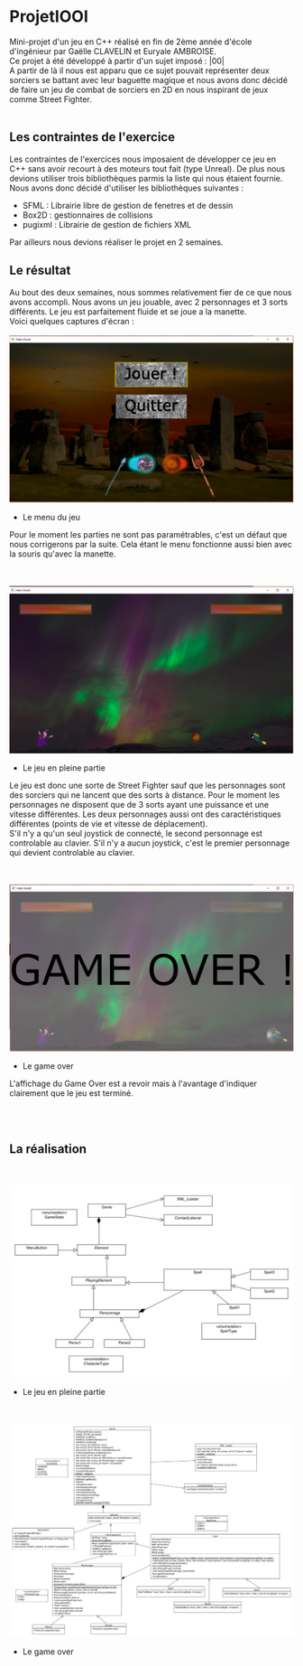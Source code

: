 # ProjetIOOI
Mini-projet d'un jeu en C++ réalisé en fin de 2ème année d'école d'ingénieur par Gaëlle CLAVELIN et Euryale AMBROISE. </br>
Ce projet à été développé à partir d'un sujet imposé : |00| </br>
A partir de là il nous est apparu que ce sujet pouvait représenter deux sorciers se battant avec leur baguette magique et nous avons donc décidé de faire un jeu de combat de sorciers en 2D en nous inspirant de jeux comme Street Fighter. </br></br>

## Les contraintes de l'exercice
Les contraintes de l'exercices nous imposaient de développer ce jeu en C++ sans avoir recourt à des moteurs tout fait (type Unreal). De plus nous devions utiliser trois bibliothèques parmis la liste qui nous étaient fournie. Nous avons donc décidé d'utiliser les bibliothèques suivantes : 
* SFML : Librairie libre de gestion de fenetres et de dessin
* Box2D : gestionnaires de collisions
* pugixml : Librairie de gestion de fichiers XML

Par ailleurs nous devions réaliser le projet en 2 semaines.

## Le résultat
Au bout des deux semaines, nous sommes relativement fier de ce que nous avons accompli. Nous avons un jeu jouable, avec 2 personnages et 3 sorts différents. Le jeu est parfaitement fluide et se joue a la manette. </br>
Voici quelques captures d'écran : 
</br> </br>
![Menu](./screenshots/menu.png)
* Le menu du jeu

Pour le moment les parties ne sont pas paramétrables, c'est un défaut que nous corrigerons par la suite. Cela étant le menu fonctionne aussi bien avec la souris qu'avec la manette.

</br> </br>
![Playing](./screenshots/playing.png)
* Le jeu en pleine partie 

Le jeu est donc une sorte de Street Fighter sauf que les personnages sont des sorciers qui ne lancent que des sorts à distance. Pour le moment les personnages ne disposent que de 3 sorts ayant une puissance et une vitesse différentes. Les deux personnages aussi ont des caractéristiques différentes (points de vie et vitesse de déplacement). </br>
S'il n'y a qu'un seul joystick de connecté, le second personnage est controlable au clavier. S'il n'y a aucun joystick, c'est le premier personnage qui devient controlable au clavier.

</br> </br>
![Game Over](./screenshots/gameover.png)
* Le game over

L'affichage du Game Over est a revoir mais à l'avantage d'indiquer clairement que le jeu est terminé.

</br> </br>

## La réalisation 

</br> </br>
![Diagramme de classes simplifiés](./screenshots/IOOIsimple.jpg)
* Le jeu en pleine partie 

</br> </br>
![Diagramme de classes](./screenshots/IOOIdetailled.jpg)
* Le game over

</br> </br>